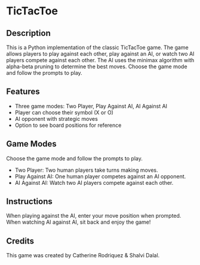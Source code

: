 # TicTacToe
## Description
This is a Python implementation of the classic TicTacToe game. The game allows players to play against each other, play against an AI, or watch two AI players compete against each other. The AI uses the minimax algorithm with alpha-beta pruning to determine the best moves. Choose the game mode and follow the prompts to play.

## Features
- Three game modes: Two Player, Play Against AI, AI Against AI
- Player can choose their symbol (X or O)
- AI opponent with strategic moves
- Option to see board positions for reference

## Game Modes
Choose the game mode and follow the prompts to play.
- Two Player: Two human players take turns making moves.
- Play Against AI: One human player competes against an AI opponent.
- AI Against AI: Watch two AI players compete against each other.

## Instructions
When playing against the AI, enter your move position when prompted.
When watching AI against AI, sit back and enjoy the game!

## Credits
This game was created by Catherine Rodriquez & Shalvi Dalal. 
